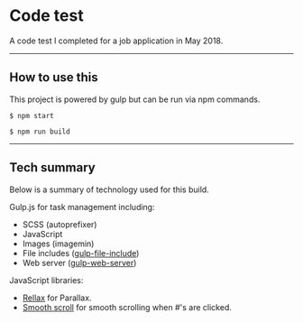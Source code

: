 # Code test

A code test I completed for a job application in May 2018.

---

## How to use this

This project is powered by gulp but can be run via npm commands.

    $ npm start

    $ npm run build

---

## Tech summary

Below is  a summary of technology used for this build.

Gulp.js for task management including:

- SCSS (autoprefixer)
- JavaScript
- Images (imagemin)
- File includes ([gulp-file-include](https://www.npmjs.com/package/gulp-file-include))
- Web server ([gulp-web-server](https://github.com/schickling/gulp-webserver))

JavaScript libraries:

- [Rellax](https://github.com/dixonandmoe/rellax) for Parallax.
- [Smooth scroll](http://github.com/cferdinandi/smooth-scroll) for smooth scrolling when #'s are clicked.
